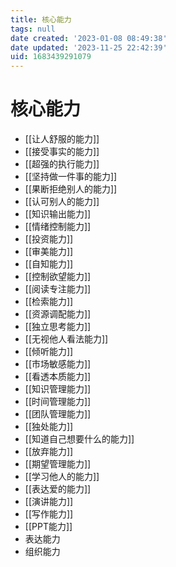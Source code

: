 ```yaml
---
title: 核心能力
tags: null
date created: '2023-01-08 08:49:38'
date updated: '2023-11-25 22:42:39'
uid: 1683439291079
---
```


# 核心能力

- [[让人舒服的能力]]
- [[接受事实的能力]]
- [[超强的执行能力]]
- [[坚持做一件事的能力]]
- [[果断拒绝别人的能力]]
- [[认可别人的能力]]
- [[知识输出能力]]
- [[情绪控制能力]]
- [[投资能力]]
- [[审美能力]]
- [[自知能力]]
- [[控制欲望能力]]
- [[阅读专注能力]]
- [[检索能力]]
- [[资源调配能力]]
- [[独立思考能力]]
- [[无视他人看法能力]]
- [[倾听能力]]
- [[市场敏感能力]]
- [[看透本质能力]]
- [[知识管理能力]]
- [[时间管理能力]]
- [[团队管理能力]]
- [[独处能力]]
- [[知道自己想要什么的能力]]
- [[放弃能力]]
- [[期望管理能力]]
- [[学习他人的能力]]
- [[表达爱的能力]]
- [[演讲能力]]
- [[写作能力]]
- [[PPT能力]]
- 表达能力
- 组织能力

